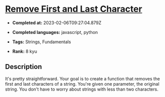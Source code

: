 # [Remove First and Last Character](https://www.codewars.com/kata/56bc28ad5bdaeb48760009b0)

- **Completed at:** 2023-02-06T09:27:04.879Z

- **Completed languages:** javascript, python

- **Tags:** Strings, Fundamentals

- **Rank:** 8 kyu

## Description

It's pretty straightforward. Your goal is to create a function that removes the first and last characters of a string. You're given one parameter, the original string.  You don't have to worry about strings with less than two characters.

